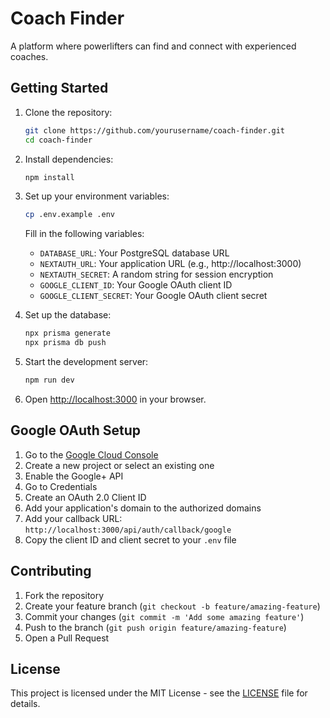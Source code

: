 # Coach Finder

A platform where powerlifters can find and connect with experienced coaches.

## Getting Started

1. Clone the repository:

   ```bash
   git clone https://github.com/yourusername/coach-finder.git
   cd coach-finder
   ```

2. Install dependencies:

   ```bash
   npm install
   ```

3. Set up your environment variables:

   ```bash
   cp .env.example .env
   ```

   Fill in the following variables:

   - `DATABASE_URL`: Your PostgreSQL database URL
   - `NEXTAUTH_URL`: Your application URL (e.g., http://localhost:3000)
   - `NEXTAUTH_SECRET`: A random string for session encryption
   - `GOOGLE_CLIENT_ID`: Your Google OAuth client ID
   - `GOOGLE_CLIENT_SECRET`: Your Google OAuth client secret

4. Set up the database:

   ```bash
   npx prisma generate
   npx prisma db push
   ```

5. Start the development server:

   ```bash
   npm run dev
   ```

6. Open [http://localhost:3000](http://localhost:3000) in your browser.

## Google OAuth Setup

1. Go to the [Google Cloud Console](https://console.cloud.google.com/)
2. Create a new project or select an existing one
3. Enable the Google+ API
4. Go to Credentials
5. Create an OAuth 2.0 Client ID
6. Add your application's domain to the authorized domains
7. Add your callback URL: `http://localhost:3000/api/auth/callback/google`
8. Copy the client ID and client secret to your `.env` file

## Contributing

1. Fork the repository
2. Create your feature branch (`git checkout -b feature/amazing-feature`)
3. Commit your changes (`git commit -m 'Add some amazing feature'`)
4. Push to the branch (`git push origin feature/amazing-feature`)
5. Open a Pull Request

## License

This project is licensed under the MIT License - see the [LICENSE](LICENSE) file for details.
